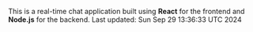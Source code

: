 This is a real-time chat application built using **React** for the frontend and **Node.js** for the backend.
Last updated: Sun Sep 29 13:36:33 UTC 2024
